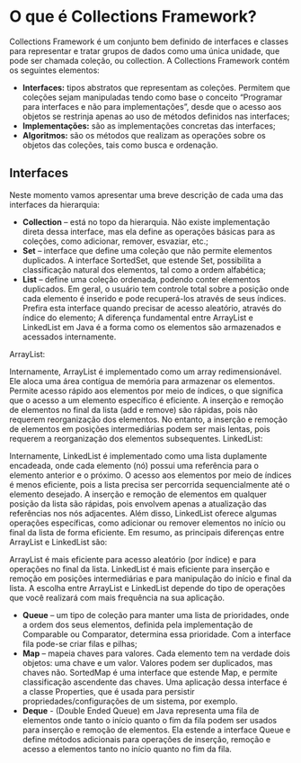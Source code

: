 # O que é Collections Framework?

Collections Framework é um conjunto bem definido de interfaces e classes para representar e tratar grupos de dados como uma única unidade, que pode ser chamada coleção, ou collection. A Collections Framework contém os seguintes elementos:

* **Interfaces:** tipos abstratos que representam as coleções. Permitem que coleções sejam manipuladas tendo como base o conceito “Programar para interfaces e não para implementações”, desde que o acesso aos objetos se restrinja apenas ao uso de métodos definidos nas interfaces;
* **Implementações:** são as implementações concretas das interfaces;
* **Algoritmos:** são os métodos que realizam as operações sobre os objetos das coleções, tais como busca e ordenação.

## Interfaces

Neste momento vamos apresentar uma breve descrição de cada uma das interfaces da hierarquia:

* **Collection** – está no topo da hierarquia. Não existe implementação direta dessa interface, mas ela define as operações básicas para as coleções, como adicionar, remover, esvaziar, etc.;
* **Set** – interface que define uma coleção que não permite elementos duplicados. A interface SortedSet, que estende Set, possibilita a classificação natural dos elementos, tal como a ordem alfabética;
* **List** – define uma coleção ordenada, podendo conter elementos duplicados. Em geral, o usuário tem controle total sobre a posição onde cada elemento é inserido e pode recuperá-los através de seus índices. Prefira esta interface quando precisar de acesso aleatório, através do índice do elemento;
  A diferença fundamental entre ArrayList e LinkedList em Java é a forma como os elementos são armazenados e acessados internamente.

ArrayList:

Internamente, ArrayList é implementado como um array redimensionável. Ele aloca uma área contígua de memória para armazenar os elementos.
Permite acesso rápido aos elementos por meio de índices, o que significa que o acesso a um elemento específico é eficiente.
A inserção e remoção de elementos no final da lista (add e remove) são rápidas, pois não requerem reorganização dos elementos.
No entanto, a inserção e remoção de elementos em posições intermediárias podem ser mais lentas, pois requerem a reorganização dos elementos subsequentes.
LinkedList:

Internamente, LinkedList é implementado como uma lista duplamente encadeada, onde cada elemento (nó) possui uma referência para o elemento anterior e o próximo.
O acesso aos elementos por meio de índices é menos eficiente, pois a lista precisa ser percorrida sequencialmente até o elemento desejado.
A inserção e remoção de elementos em qualquer posição da lista são rápidas, pois envolvem apenas a atualização das referências nos nós adjacentes.
Além disso, LinkedList oferece algumas operações específicas, como adicionar ou remover elementos no início ou final da lista de forma eficiente.
Em resumo, as principais diferenças entre ArrayList e LinkedList são:

ArrayList é mais eficiente para acesso aleatório (por índice) e para operações no final da lista.
LinkedList é mais eficiente para inserção e remoção em posições intermediárias e para manipulação do início e final da lista.
A escolha entre ArrayList e LinkedList depende do tipo de operações que você realizará com mais frequência na sua aplicação.


* **Queue** – um tipo de coleção para manter uma lista de prioridades, onde a ordem dos seus elementos, definida pela implementação de Comparable ou Comparator, determina essa prioridade. Com a interface fila pode-se criar filas e pilhas;
* **Map** – mapeia chaves para valores. Cada elemento tem na verdade dois objetos: uma chave e um valor. Valores podem ser duplicados, mas chaves não. SortedMap é uma interface que estende Map, e permite classificação ascendente das chaves. Uma aplicação dessa interface é a classe Properties, que é usada para persistir propriedades/configurações de um sistema, por exemplo.
*  **Deque** - (Double Ended Queue) em Java representa uma fila de elementos onde tanto o início quanto o fim da fila podem ser usados para inserção e remoção de elementos. Ela estende a interface Queue e define métodos adicionais para operações de inserção, remoção e acesso a elementos tanto no início quanto no fim da fila.